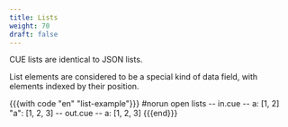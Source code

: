 ```yaml
---
title: Lists
weight: 70
draft: false
---
```


CUE lists are identical to JSON lists.

List elements are considered to be a special kind of data field, with elements
indexed by their position.

{{{with code "en" "list-example"}}}
#norun open lists
-- in.cue --
a: [1, 2]
"a": [1, 2, 3]
-- out.cue --
a: [1, 2, 3]
{{{end}}}

<!-- TODO

a: 3: 4 // ok

a:  5: 6 // introduces gap.

<sidebar: CUE has a construct called associative lists which allows redefining how composition works>

<Reference: associative lists>

-->
